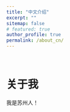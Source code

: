 ```yaml
---
title: "中文介绍"
excerpt: ""
sitemap: false
# featured: true
author_profile: true
permalink: /about_cn/
---
```

&nbsp;
&nbsp;


</ul>

# 关于我

我是苏州人！

